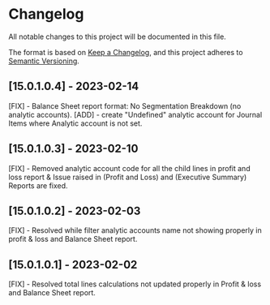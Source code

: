 # Changelog

All notable changes to this project will be documented in this file.

The format is based on [Keep a Changelog](https://keepachangelog.com/en/1.0.0/),
and this project adheres to [Semantic Versioning](https://semver.org/spec/v2.0.0.html).

## [15.0.1.0.4] - 2023-02-14
[FIX] - Balance Sheet report format: No Segmentation Breakdown (no analytic accounts).
[ADD] - create "Undefined" analytic account for Journal Items where Analytic account is not set.

## [15.0.1.0.3] - 2023-02-10
[FIX] - Removed analytic account code for all the child lines in profit and loss report & Issue raised in (Profit and Loss) and (Executive Summary) Reports are fixed.

## [15.0.1.0.2] - 2023-02-03
[FIX] - Resolved while filter analytic accounts name not showing properly in profit & loss and Balance Sheet report.

## [15.0.1.0.1] - 2023-02-02
[FIX] - Resolved total lines calculations not updated properly in Profit & loss and Balance Sheet report.


  
